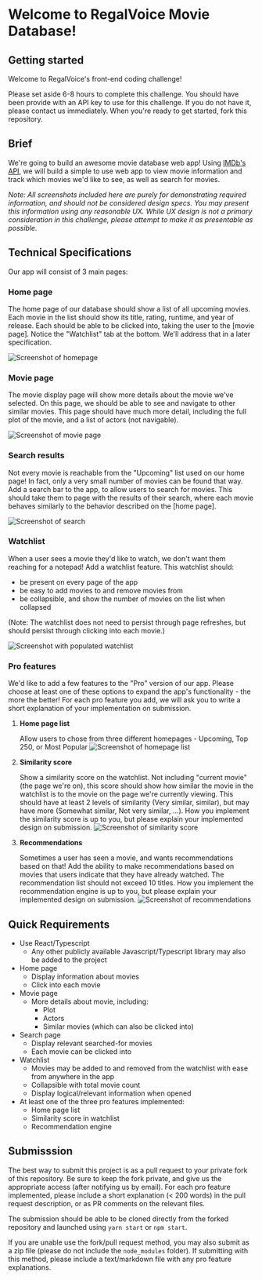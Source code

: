 # Welcome to RegalVoice Movie Database!


## Getting started
Welcome to RegalVoice's front-end coding challenge!

Please set aside 6-8 hours to complete this challenge.  You should have been provide with an API key to use for this challenge.  If you do not have it, please contact us immediately.
When you're ready to get started, fork this repository.

## Brief
We're going to build an awesome movie database web app!
Using [IMDb's API](https://imdb-api.com/api), we will build a simple to use web app to view movie information and track which movies we'd like to see, as well as search for movies.

*Note: All screenshots included here are purely for demonstrating required information, and should not be considered design specs.  You may present this information using any reasonable UX.  While UX design is not a primary consideration in this challenge, please attempt to make it as presentable as possible.*

## Technical Specifications
Our app will consist of 3 main pages:

### Home page
The home page of our database should show a list of all upcoming movies. Each movie in the list should show its title, rating, runtime, and year of release. Each should be able to be clicked into, taking the user to the [movie page].  Notice the "Watchlist" tab at the bottom.  We'll address that in a later specification.

![Screenshot of homepage](/screenshots/homepage.png?raw=true)

### Movie page
The movie display page will show more details about the movie we've selected.  On this page, we should be able to see and navigate to other similar movies.  This page should have much more detail, including the full plot of the movie, and a list of actors (not navigable).

![Screenshot of movie page](/screenshots/moviepage.png?raw=true)

### Search results
Not every movie is reachable from the "Upcoming" list used on our home page!  In fact, only a very small number of movies can be found that way.  Add a search bar to the app, to allow users to search for movies.  This should take them to page with the results of their search, where each movie behaves similarly to the behavior described on the [home page].

![Screenshot of search](/screenshots/search.png?raw=true)

### Watchlist
When a user sees a movie they'd like to watch, we don't want them reaching for a notepad!  Add a watchlist feature.  This watchlist should:
- be present on every page of the app
- be easy to add movies to and remove movies from
- be collapsible, and show the number of movies on the list when collapsed

(Note: The watchlist does not need to persist through page refreshes, but should persist through clicking into each movie.)

![Screenshot with populated watchlist](/screenshots/watchlist.png?raw=true)

### Pro features
We'd like to add a few features to the "Pro" version of our app.  Please choose at least one of these options to expand the app's functionality - the more the better!  For each pro feature you add, we will ask you to write a short explanation of your implementation on submission.

1. **Home page list**

    Allow users to chose from three different homepages - Upcoming, Top 250, or Most Popular
    ![Screenshot of homepage list](/screenshots/homepage-options.png?raw=true)

2. **Similarity score**

    Show a similarity score on the watchlist. Not including "current movie" (the page we're on), this score should show how similar the movie in the watchlist is to the movie on the page we're currently viewing. This should have at least 2 levels of similarity (Very similar, similar), but may have more (Somewhat similar, Not very similar, ...).  How you implement the similarity score is up to you, but please explain your implemented design on submission.
    ![Screenshot of similarity score](/screenshots/similarity.png?raw=true)

3. **Recommendations**

    Sometimes a user has seen a movie, and wants recommendations based on that!  Add the ability to make recommendations based on movies that users indicate that they have already watched.  The recommendation list should not exceed 10 titles.  How you implement the recommendation engine is up to you, but please explain your implemented design on submission.
    ![Screenshot of recommendations](/screenshots/recs.png?raw=true)

## Quick Requirements
- Use React/Typescript
    - Any other publicly available Javascript/Typescript library may also be added to the project
- Home page
    - Display information about movies
    - Click into each movie
- Movie page
    - More details about movie, including:
        - Plot
        - Actors
        - Similar movies (which can also be clicked into)
- Search page
    - Display relevant searched-for movies
    - Each movie can be clicked into
- Watchlist
    - Movies may be added to and removed from the watchlist with ease from anywhere in the app
    - Collapsible with total movie count
    - Display logical/relevant information when opened
- At least one of the three pro features implemented:
    - Home page list
    - Similarity score in watchlist
    - Recommendation engine

## Submisssion
The best way to submit this project is as a pull request to your private fork of this repository.  Be sure to keep the fork private, and give us the appropriate access (after notifying us by email).  For each pro feature implemented, please include a short explanation (< 200 words) in the pull request description, or as PR comments on the relevant files.

The submission should be able to be cloned directly from the forked repository and launched using `yarn start` or `npm start`.

If you are unable use the fork/pull request method, you may also submit as a zip file (please do not include the `node_modules` folder).  If submitting with this method, please include a text/markdown file with any pro feature explanations.
